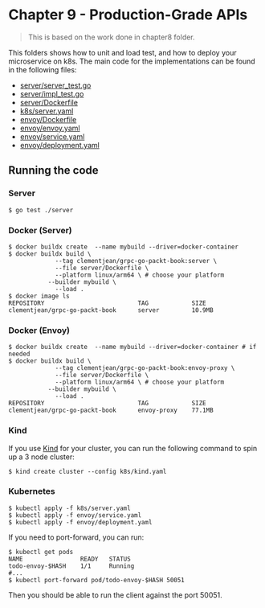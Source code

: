 # Chapter 9 - Production-Grade APIs

> This is based on the work done in chapter8 folder.

This folders shows how to unit and load test, and how to deploy your microservice on k8s. The main code for the implementations can be found in the following files:

- [server/server_test.go](server/server_test.go)
- [server/impl_test.go](server/impl_test.go)
- [server/Dockerfile](server/Dockerfile)
- [k8s/server.yaml](k8s/server.yaml)
- [envoy/Dockerfile](envoy/Dockerfile)
- [envoy/envoy.yaml](envoy/envoy.yaml)
- [envoy/service.yaml](envoy/service.yaml)
- [envoy/deployment.yaml](envoy/deployment.yaml)

## Running the code

### Server

```shell
$ go test ./server
```

### Docker (Server)

```shell
$ docker buildx create  --name mybuild --driver=docker-container
$ docker buildx build \
			 --tag clementjean/grpc-go-packt-book:server \
			 --file server/Dockerfile \
			 --platform linux/arm64 \ # choose your platform
		   --builder mybuild \
			 --load .
$ docker image ls
REPOSITORY                          TAG            SIZE
clementjean/grpc-go-packt-book      server         10.9MB
```

### Docker (Envoy)

```shell
$ docker buildx create  --name mybuild --driver=docker-container # if needed
$ docker buildx build \
			 --tag clementjean/grpc-go-packt-book:envoy-proxy \
			 --file server/Dockerfile \
			 --platform linux/arm64 \ # choose your platform
		   --builder mybuild \
			 --load .
REPOSITORY                          TAG            SIZE
clementjean/grpc-go-packt-book      envoy-proxy    77.1MB
```

### Kind

If you use [Kind](https://kind.sigs.k8s.io/) for your cluster, you can run the following command to spin up a 3 node cluster:

```shell
$ kind create cluster --config k8s/kind.yaml
```

### Kubernetes

```shell
$ kubectl apply -f k8s/server.yaml
$ kubectl apply -f envoy/service.yaml
$ kubectl apply -f envoy/deployment.yaml
```

If you need to port-forward, you can run:

```shell
$ kubectl get pods
NAME                READY   STATUS
todo-envoy-$HASH    1/1     Running
#...
$ kubectl port-forward pod/todo-envoy-$HASH 50051
```

Then you should be able to run the client against the port 50051.